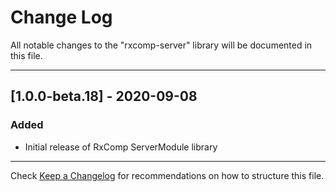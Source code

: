 # Change Log
All notable changes to the "rxcomp-server" library will be documented in this file.

---

## [1.0.0-beta.18] - 2020-09-08
### Added
- Initial release of RxComp ServerModule library

---

Check [Keep a Changelog](http://keepachangelog.com/) for recommendations on how to structure this file.
